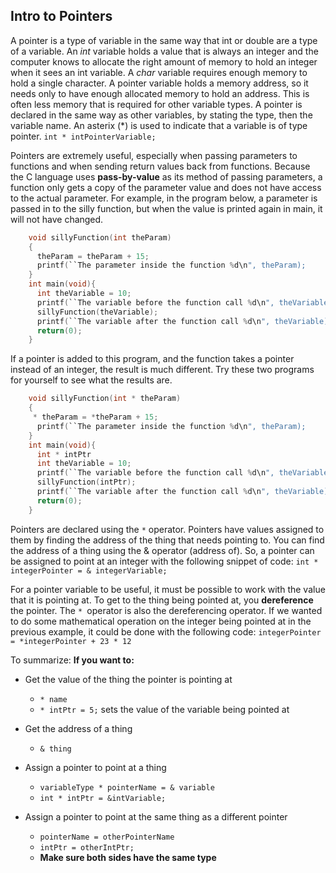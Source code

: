 
## Intro to Pointers

A pointer is a type of variable in the same way that int or double are a type of a variable. An *int* variable holds a value that is always an integer and the computer knows to allocate the right amount of memory to hold an integer when it sees an int variable. A *char* variable requires enough memory to hold a single character.
A pointer variable holds a memory address, so it needs only to have enough allocated memory to hold an address. This is often less memory that is required for other variable types.
A pointer is declared in the same way as other variables, by stating the type, then the variable name. An asterix (\*) is used to indicate that a variable is of type pointer.
    `int * intPointerVariable;`

Pointers are extremely useful, especially when passing parameters to functions and when sending return values back from functions. Because the C language uses **pass-by-value** as its method of passing parameters, a function only gets a copy of the parameter value and does not have access to the actual parameter.
For example, in the program below, a parameter is passed in to the silly function, but when the value is printed again in main, it will not have changed.
```c
    void sillyFunction(int theParam)
    {
      theParam = theParam + 15;
      printf(``The parameter inside the function %d\n", theParam);
    }
    int main(void){
      int theVariable = 10;
      printf(``The variable before the function call %d\n", theVariable);
      sillyFunction(theVariable);
      printf(``The variable after the function call %d\n", theVariable);
      return(0);
    }
```
If a pointer is added to this program, and the function takes a pointer instead of an integer, the result is much different. Try these two programs for yourself to see what the results are.
```c
    void sillyFunction(int * theParam)
    {
     * theParam = *theParam + 15;
      printf(``The parameter inside the function %d\n", theParam);
    }
    int main(void){
      int * intPtr
      int theVariable = 10;
      printf(``The variable before the function call %d\n", theVariable);
      sillyFunction(intPtr);
      printf(``The variable after the function call %d\n", theVariable);
      return(0);
    }
```
Pointers are declared using the `*` operator. Pointers have values assigned to them by finding the address of the thing that needs pointing to. You can find the address of a thing using the & operator (address of). So, a pointer can be assigned to point at an integer with the following snippet of code:
    `int * integerPointer = & integerVariable;`

For a pointer variable to be useful, it must be possible to work with the value that it is pointing at. To get to the thing being pointed at, you **dereference** the pointer. The `* `operator is also the dereferencing operator. If we wanted to do some mathematical operation on the integer being pointed at in the previous example, it could be done with the following code:
    `integerPointer = *integerPointer + 23 * 12`

To summarize: **If you want to:**

- Get the value of the thing the pointer is pointing at
    - `* name`
    - `* intPtr = 5;` sets the value of the variable being pointed at

-  Get the address of a thing
    -   `& thing`
-   Assign a pointer to point at a thing
    -  `variableType * pointerName = & variable`
    -   `int * intPtr = &intVariable;`
-   Assign a pointer to point at the same thing as a different pointer
    -   `pointerName = otherPointerName`
    -   `intPtr = otherIntPtr;`
    -   **Make sure both sides have the same type**
